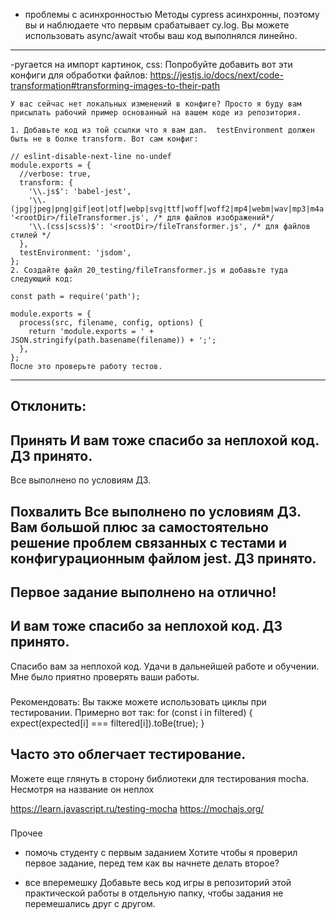 - проблемы с асинхронностью
Методы cypress асинхронны, поэтому вы и наблюдаете что первым срабатывает cy.log. Вы можете использовать async/await чтобы ваш код выполнялся линейно.
---
-ругается на импорт картинок, css:
Попробуйте добавить вот эти конфиги для обработки файлов:
https://jestjs.io/docs/next/code-transformation#transforming-images-to-their-path

    У вас сейчас нет локальных изменений в конфиге? Просто я буду вам присылать рабочий пример основанный на вашем коде из репозитория.

    1. Добавьте код из той ссылки что я вам дал.  testEnvironment должен быть не в болке transform. Вот сам конфиг:

    // eslint-disable-next-line no-undef
    module.exports = {
      //verbose: true,
      transform: {
        '\\.js$': 'babel-jest',
        '\\.(jpg|jpeg|png|gif|eot|otf|webp|svg|ttf|woff|woff2|mp4|webm|wav|mp3|m4a|aac|oga)$': '<rootDir>/fileTransformer.js', /* для файлов изображений*/
        '\\.(css|scss)$': '<rootDir>/fileTransformer.js', /* для файлов стилей */
      },
      testEnvironment: 'jsdom',
    };
    2. Создайте файл 20_testing/fileTransformer.js и добавьте туда следующий код:

    const path = require('path');

    module.exports = {
      process(src, filename, config, options) {
        return 'module.exports = ' + JSON.stringify(path.basename(filename)) + ';';
      },
    };
    После это проверьте работу тестов.
---


###
Отклонить:
---


###
Принять
И вам тоже спасибо за неплохой код. ДЗ принято.
---
Все выполнено по условиям ДЗ.

###
Похвалить
Все выполнено по условиям ДЗ. Вам большой плюс за самостоятельно решение проблем связанных с тестами и конфигурационным файлом jest. ДЗ принято.
---
Первое задание выполнено на отлично!
---
И вам тоже спасибо за неплохой код. ДЗ принято.
---
Спасибо вам за неплохой код. Удачи в дальнейшей работе и обучении. Мне было приятно проверять ваши работы.



###
Рекомендовать:
Вы также можете использовать циклы при тестировании. Примерно вот так:
for (const i in filtered) {
  expect(expected[i] === filtered[i]).toBe(true);
}

​Часто это облегчает тестирование.
---
Можете еще глянуть в сторону библиотеки для тестирования mocha. Несмотря на название он неплох

https://learn.javascript.ru/testing-mocha
https://mochajs.org/


###
Прочее

- помочь студенту с первым заданием
  Хотите чтобы я проверил первое задание, перед тем как вы начнете делать второе?

- все вперемешку
  Добавьте весь код игры в репозиторий этой практической работы в отдельную папку, чтобы задания не перемешались друг с другом.
